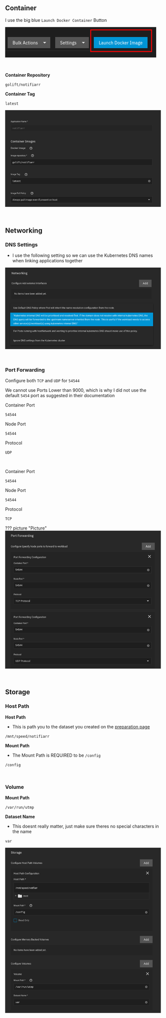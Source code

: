 ## Container

I use the big blue `Launch Docker Container` Button

![!Networking: NZBGet](images/launch-docker-image.png)

<br />

**Container Repository**

```
golift/notifiarr
```

**Container Tag**

```
latest
```

![!Networking: NZBGet](images/container.png)

<br />


## Networking

### DNS Settings

- I use the following setting so we can use the Kubernetes DNS names when linking applications together

![!Networking: NZBGet](images/networking.png)

<br >

### Port Forwarding

Configure both `TCP` and `UDP` for `54544`

We cannot use Ports Lower than 9000, which is why I did not use the default `5454` port as suggested in their documentation

Container Port
```
54544
```
Node Port 
```
54544
```

Protocol
```
UDP
```
<br >

Container Port
```
54544
```
Node Port 
```
54544
```

Protocol
```
TCP
```

??? picture "Picture"
    ![!Networking: NZBGet](images/networking1.png)


<br />

## Storage

### Host Path

**Host Path**

- This is path you to the dataset you created on the [preparation page](https://heavysetup.info/applications/notifiarr/datasets/#dataset-permissions)

```
/mnt/speed/notifiarr
```

**Mount Path**

- The Mount Path is REQUIRED to be `/config`

```
/config
```

<br >

### Volume

**Mount Path**
```
/var/run/utmp
```

**Dataset Name**

- This doesnt really matter, just make sure theres no special characters in the name

```
var
```


![!Networking: NZBGet](images/storage_config.png)


<br />
